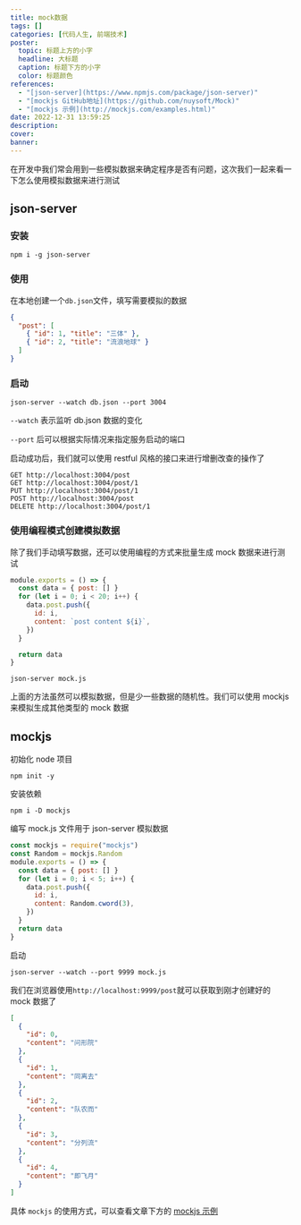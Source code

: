 ```yaml
---
title: mock数据
tags: []
categories: [代码人生, 前端技术]
poster:
  topic: 标题上方的小字
  headline: 大标题
  caption: 标题下方的小字
  color: 标题颜色
references:
  - "[json-server](https://www.npmjs.com/package/json-server)"
  - "[mockjs GitHub地址](https://github.com/nuysoft/Mock)"
  - "[mockjs 示例](http://mockjs.com/examples.html)"
date: 2022-12-31 13:59:25
description:
cover:
banner:
---
```


在开发中我们常会用到一些模拟数据来确定程序是否有问题，这次我们一起来看一下怎么使用模拟数据来进行测试

<!-- more -->

## json-server

### 安装

```shell
npm i -g json-server
```

### 使用

在本地创建一个`db.json`文件，填写需要模拟的数据

```json
{
  "post": [
    { "id": 1, "title": "三体" },
    { "id": 2, "title": "流浪地球" }
  ]
}
```

### 启动

```shell
json-server --watch db.json --port 3004
```

`--watch` 表示监听 db.json 数据的变化

`--port` 后可以根据实际情况来指定服务启动的端口

启动成功后，我们就可以使用 restful 风格的接口来进行增删改查的操作了

```
GET http://localhost:3004/post
GET http://localhost:3004/post/1
PUT http://localhost:3004/post/1
POST http://localhost:3004/post
DELETE http://localhost:3004/post/1
```

### 使用编程模式创建模拟数据

除了我们手动填写数据，还可以使用编程的方式来批量生成 mock 数据来进行测试

```js mock.js
module.exports = () => {
  const data = { post: [] }
  for (let i = 0; i < 20; i++) {
    data.post.push({
      id: i,
      content: `post content ${i}`,
    })
  }

  return data
}
```

```shell
json-server mock.js
```

上面的方法虽然可以模拟数据，但是少一些数据的随机性。我们可以使用 mockjs 来模拟生成其他类型的 mock 数据

## mockjs

初始化 node 项目

```shell
npm init -y
```

安装依赖

```shell
npm i -D mockjs
```

编写 mock.js 文件用于 json-server 模拟数据

```js mock.js
const mockjs = require("mockjs")
const Random = mockjs.Random
module.exports = () => {
  const data = { post: [] }
  for (let i = 0; i < 5; i++) {
    data.post.push({
      id: i,
      content: Random.cword(3),
    })
  }
  return data
}
```

启动

```
json-server --watch --port 9999 mock.js
```

我们在浏览器使用`http://localhost:9999/post`就可以获取到刚才创建好的 mock 数据了

```json
[
  {
    "id": 0,
    "content": "问形院"
  },
  {
    "id": 1,
    "content": "同离去"
  },
  {
    "id": 2,
    "content": "队农而"
  },
  {
    "id": 3,
    "content": "分列流"
  },
  {
    "id": 4,
    "content": "即飞月"
  }
]
```

具体 `mockjs` 的使用方式，可以查看文章下方的 [mockjs 示例](http://mockjs.com/examples.html)
